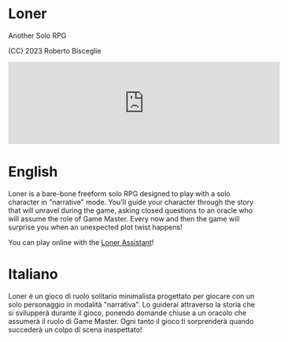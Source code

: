 # Loner
Another Solo RPG

(CC) 2023 Roberto Bisceglie

<iframe frameborder="0" src="https://itch.io/embed/1908947" width="552" height="167"><a href="https://zeruhur.itch.io/loner-2nd-edition">Loner (2nd Edition) by Zotiquest Games</a></iframe>

# English

Loner is a bare-bone freeform solo RPG designed to play with a solo character in "narrative" mode. You'll guide your character through the story that will unravel during the game, asking closed questions to an oracle who will assume the role of Game Master. Every now and then the game will surprise you when an unexpected plot twist happens!

You can play online with the [Loner Assistant](https://zeruhur.space/loner-assistant/)!

# Italiano
Loner è un gioco di ruolo solitario minimalista progettato per giocare con un solo personaggio in modalità "narrativa". Lo guiderai attraverso la storia che si svilupperà durante il gioco, ponendo domande chiuse a un oracolo che assumerà il ruolo di Game Master. Ogni tanto il gioco ti sorprenderà quando succederà un colpo di scena inaspettato!